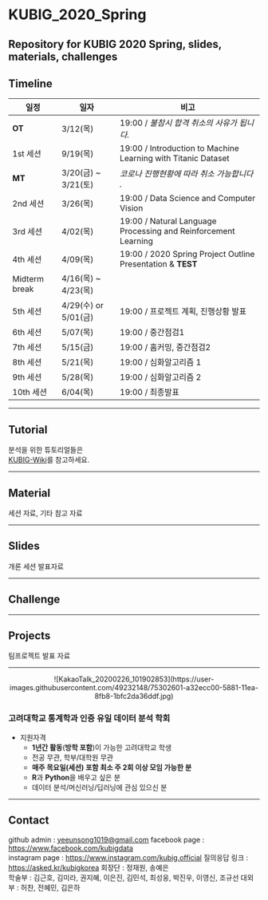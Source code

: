 # KUBIG_2020_Spring
Repository for KUBIG 2020 Spring, slides, materials, challenges
--------------------------------------------------
## Timeline  
| 일정                    |  일자 | 비고                                |
| ------------------- | -------------|-------------------------- |
| **OT** | 3/12(목) | 19:00 / *불참시 합격 취소의 사유가 됩니다.* |
| 1st 세션 | 9/19(목) | 19:00 / Introduction to Machine Learning with Titanic Dataset |
| **MT** | 3/20(금) ~ 3/21(토) | *코로나 진행현황에 따라 취소 가능합니다 .*|
| 2nd 세션 | 3/26(목) | 19:00 / Data Science and Computer Vision |
| 3rd 세션 | 4/02(목) | 19:00 / Natural Language Processing and Reinforcement Learning  |
| 4th 세션 | 4/09(목) | 19:00 / 2020 Spring Project Outline Presentation & **TEST** |
| Midterm break | 4/16(목) ~ 4/23(목) |        |
| 5th 세션 | 4/29(수) or 5/01(금) | 19:00 / 프로젝트 계획, 진행상황 발표 |
| 6th 세션 | 5/07(목) | 19:00 / 중간점검1 |
| 7th 세션 | 5/15(금) | 19:00 / 홈커밍, 중간점검2 |
| 8th 세션 | 5/21(목) | 19:00 / 심화알고리즘 1 |
| 9th 세션 | 5/28(목) | 19:00 / 심화알고리즘 2 |
| 10th 세션 | 6/04(목) | 19:00 / 최종발표 |

-----------------------------------------------------
## Tutorial
분석을 위한 튜토리얼들은  
[KUBIG-Wiki](https://github.com/KU-BIG/KUBIG_Wiki)를 참고하세요.

-----------------------------------------------------
## Material
세션 자료, 기타 참고 자료

-----------------------------------------------------
## Slides
개론 세션 발표자료

-----------------------------------------------------
## Challenge


-----------------------------------------------------
## Projects
팀프로젝트 발표 자료


-----------------------------------------------------
<p align="center">
  ![KakaoTalk_20200226_101902853](https://user-images.githubusercontent.com/49232148/75302601-a32ecc00-5881-11ea-8fb8-1bfc2da36ddf.jpg)
</p>




### 고려대학교 통계학과 인증 유일 데이터 분석 학회
* 지원자격
  - **1년간 활동**(**방학 포함**)이 가능한 고려대학교 학생
  - 전공 무관, 학부/대학원 무관
  - **매주 목요일(세션) 포함 최소 주 2회 이상 모임 가능한 분**
  - **R**과 **Python**을 배우고 싶은 분
  - 데이터 분석/머신러닝/딥러닝에 관심 있으신 분


-----------------------------------------------------
## Contact
github admin : yeeunsong1019@gmail.com
facebook page : https://www.facebook.com/kubigdata  
instagram page : https://www.instagram.com/kubig.official
질의응답 링크 : https://asked.kr/kubigkorea
회장단 : 정재원, 송예은  
학술부 : 김근호, 김미라, 권지혜, 이은진, 김민석, 최성웅, 박진우, 이영신, 조규선
대외부 : 허찬, 전혜민, 김은하
 
